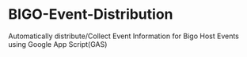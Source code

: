 # BIGO-Event-Distribution
Automatically distribute/Collect Event Information for Bigo Host Events using Google App Script(GAS)
